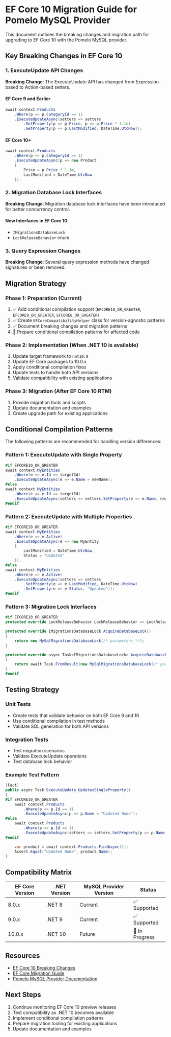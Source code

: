 # EF Core 10 Migration Guide for Pomelo MySQL Provider

This document outlines the breaking changes and migration path for upgrading to EF Core 10 with the Pomelo MySQL provider.

## Key Breaking Changes in EF Core 10

### 1. ExecuteUpdate API Changes

**Breaking Change**: The ExecuteUpdate API has changed from Expression-based to Action-based setters.

#### EF Core 9 and Earlier
```csharp
await context.Products
    .Where(p => p.CategoryId == 1)
    .ExecuteUpdateAsync(setters => setters
        .SetProperty(p => p.Price, p => p.Price * 1.1m)
        .SetProperty(p => p.LastModified, DateTime.UtcNow));
```

#### EF Core 10+
```csharp
await context.Products
    .Where(p => p.CategoryId == 1)
    .ExecuteUpdateAsync(p => new Product
    {
        Price = p.Price * 1.1m,
        LastModified = DateTime.UtcNow
    });
```

### 2. Migration Database Lock Interfaces

**Breaking Change**: Migration database lock interfaces have been introduced for better concurrency control.

#### New Interfaces in EF Core 10
- `IMigrationsDatabaseLock`
- `LockReleaseBehavior` enum

### 3. Query Expression Changes

**Breaking Change**: Several query expression methods have changed signatures or been removed.

## Migration Strategy

### Phase 1: Preparation (Current)
1. ✅ Add conditional compilation support (`EFCORE10_OR_GREATER`, `EFCORE9_OR_GREATER`, `EFCORE8_OR_GREATER`)
2. ✅ Create `EFCoreCompatibilityHelper` class for version-agnostic patterns
3. ✅ Document breaking changes and migration patterns
4. 🔄 Prepare conditional compilation patterns for affected code

### Phase 2: Implementation (When .NET 10 is available)
1. Update target framework to `net10.0`
2. Update EF Core packages to 10.0.x
3. Apply conditional compilation fixes
4. Update tests to handle both API versions
5. Validate compatibility with existing applications

### Phase 3: Migration (After EF Core 10 RTM)
1. Provide migration tools and scripts
2. Update documentation and examples
3. Create upgrade path for existing applications

## Conditional Compilation Patterns

The following patterns are recommended for handling version differences:

### Pattern 1: ExecuteUpdate with Single Property
```csharp
#if EFCORE10_OR_GREATER
await context.MyEntities
    .Where(e => e.Id == targetId)
    .ExecuteUpdateAsync(e => e.Name = newName);
#else
await context.MyEntities
    .Where(e => e.Id == targetId)
    .ExecuteUpdateAsync(setters => setters.SetProperty(e => e.Name, newName));
#endif
```

### Pattern 2: ExecuteUpdate with Multiple Properties
```csharp
#if EFCORE10_OR_GREATER
await context.MyEntities
    .Where(e => e.Active)
    .ExecuteUpdateAsync(e => new MyEntity
    {
        LastModified = DateTime.UtcNow,
        Status = "Updated"
    });
#else
await context.MyEntities
    .Where(e => e.Active)
    .ExecuteUpdateAsync(setters => setters
        .SetProperty(e => e.LastModified, DateTime.UtcNow)
        .SetProperty(e => e.Status, "Updated"));
#endif
```

### Pattern 3: Migration Lock Interfaces
```csharp
#if EFCORE10_OR_GREATER
protected override LockReleaseBehavior LockReleaseBehavior => LockReleaseBehavior.Immediate;

protected override IMigrationsDatabaseLock AcquireDatabaseLock()
{
    return new MySqlMigrationsDatabaseLock(/* parameters */);
}

protected override async Task<IMigrationsDatabaseLock> AcquireDatabaseLockAsync(CancellationToken cancellationToken = default)
{
    return await Task.FromResult(new MySqlMigrationsDatabaseLock(/* parameters */));
}
#endif
```

## Testing Strategy

### Unit Tests
- Create tests that validate behavior on both EF Core 9 and 10
- Use conditional compilation in test methods
- Validate SQL generation for both API versions

### Integration Tests
- Test migration scenarios
- Validate ExecuteUpdate operations
- Test database lock behavior

### Example Test Pattern
```csharp
[Fact]
public async Task ExecuteUpdate_UpdatesSingleProperty()
{
#if EFCORE10_OR_GREATER
    await context.Products
        .Where(p => p.Id == 1)
        .ExecuteUpdateAsync(p => p.Name = "Updated Name");
#else
    await context.Products
        .Where(p => p.Id == 1)
        .ExecuteUpdateAsync(setters => setters.SetProperty(p => p.Name, "Updated Name"));
#endif

    var product = await context.Products.FindAsync(1);
    Assert.Equal("Updated Name", product.Name);
}
```

## Compatibility Matrix

| EF Core Version | .NET Version | MySQL Provider Version | Status |
|----------------|--------------|------------------------|--------|
| 8.0.x          | .NET 8       | Current               | ✅ Supported |
| 9.0.x          | .NET 9       | Current               | ✅ Supported |
| 10.0.x         | .NET 10      | Future                | 🔄 In Progress |

## Resources

- [EF Core 10 Breaking Changes](https://docs.microsoft.com/en-us/ef/core/what-is-new/ef-core-10.0/breaking-changes)
- [EF Core Migration Guide](https://docs.microsoft.com/en-us/ef/core/managing-schemas/migrations/)
- [Pomelo MySQL Provider Documentation](https://github.com/PomeloFoundation/Pomelo.EntityFrameworkCore.MySql)

## Next Steps

1. Continue monitoring EF Core 10 preview releases
2. Test compatibility as .NET 10 becomes available
3. Implement conditional compilation patterns
4. Prepare migration tooling for existing applications
5. Update documentation and examples